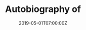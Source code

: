 ---
_schema: default
seo:
  meta_description:
  meta_title: Autobiography of a Contact Sport
title: Autobiography of
collection_meta: 'a Contact Sport '
collection_meta_2: '2016'
collection_description: >-
  This personal project explores my nostalgia and love for the game that shaped
  me. This work puts you on the sideline, in the helmet, and in the bleachers
  with the joy and heartache that characterizes the sport. Don’t consider this a
  eulogy. This is a celebration.


  Winner of the *American Photography Annual 34* and featured by *Buzzfeed* and
  *The Guardian.*
collection_description_alignment: center
slug: autobiography-contact-sport
collection_blocks:
  - _bookshop_name: collections/media-row-start
    row_alignment: between
  - _bookshop_name: collections/media-element
    image: https://d1sf55qlb7p6hz.cloudfront.net/auto_recolor-1.jpg
    width: '60'
    margin_y: '100'
    margin_left: '20'
    margin_right: '0'
    align_y: center
    color: '#0b0b09'
    caption:
  - _bookshop_name: collections/media-row
    row_alignment: between
  - _bookshop_name: collections/media-element
    image: https://d1sf55qlb7p6hz.cloudfront.net/auto_recolor-3.jpg
    width: '40'
    margin_y: '100'
    margin_left: '5'
    margin_right: '0'
    align_y: center
    color: '#d1d1d1'
    caption:
  - _bookshop_name: collections/media-element
    image: https://d1sf55qlb7p6hz.cloudfront.net/auto-text-1-1.jpg
    width: '25'
    margin_y: '100'
    margin_left: '0'
    margin_right: '25'
    align_y: center
    color: '#ffffff'
    caption: ''
  - _bookshop_name: collections/media-row
    row_alignment: between
  - _bookshop_name: collections/media-element
    image: https://d1sf55qlb7p6hz.cloudfront.net/auto_recolor-4.jpg
    width: '50'
    margin_y: '100'
    margin_left: '35'
    margin_right: '0'
    align_y: center
    color: '#747474'
    caption:
  - _bookshop_name: collections/media-row
    row_alignment: between
  - _bookshop_name: collections/media-element
    image: https://d1sf55qlb7p6hz.cloudfront.net/auto_recolor-5.jpg
    width: '40'
    margin_y: '100'
    margin_left: '10'
    margin_right: '0'
    align_y: start
    color: '#e4dedc'
    caption: ''
  - _bookshop_name: collections/media-element
    image: https://d1sf55qlb7p6hz.cloudfront.net/auto_recolor-6.jpg
    width: '33'
    margin_y: '300'
    margin_left: '0'
    margin_right: '5'
    align_y: center
    color: '#c0c0c0'
    caption:
  - _bookshop_name: collections/media-row
    row_alignment: between
  - _bookshop_name: collections/media-element
    image: https://d1sf55qlb7p6hz.cloudfront.net/auto_recolor-7.jpg
    width: '50'
    margin_y: '100'
    margin_left: '25'
    margin_right: '0'
    align_y: center
    color: '#010101'
    caption:
  - _bookshop_name: collections/media-row
    row_alignment: between
  - _bookshop_name: collections/media-element
    image: https://d1sf55qlb7p6hz.cloudfront.net/auto_recolor-8.jpg
    width: '60'
    margin_y: '100'
    margin_left: '5'
    margin_right: '0'
    align_y: center
    color: '#7f7f7f'
    caption:
  - _bookshop_name: collections/media-row
    row_alignment: between
  - _bookshop_name: collections/media-element
    image: https://d1sf55qlb7p6hz.cloudfront.net/auto-text-2.jpg
    width: '25'
    margin_y: '200'
    margin_left: '10'
    margin_right: '0'
    align_y: start
    color: '#ffffff'
    caption: ''
  - _bookshop_name: collections/media-element
    image: https://d1sf55qlb7p6hz.cloudfront.net/auto_recolor-10.jpg
    width: '50'
    margin_y: '100'
    margin_left: '0'
    margin_right: '5'
    align_y: center
    color: '#e9e9e9'
    caption:
  - _bookshop_name: collections/media-row
    row_alignment: between
  - _bookshop_name: collections/media-element
    image: https://d1sf55qlb7p6hz.cloudfront.net/auto_recolor-11.jpg
    width: '33'
    margin_y: '100'
    margin_left: '35'
    margin_right: '5'
    align_y: center
    color: '#f3f2f0'
    caption:
  - _bookshop_name: collections/media-row
    row_alignment: between
  - _bookshop_name: collections/media-element
    image: https://d1sf55qlb7p6hz.cloudfront.net/auto_recolor-12.jpg
    width: '33'
    margin_y: '100'
    margin_left: '15'
    margin_right: '0'
    align_y: center
    color: '#d0d0d0'
    caption:
  - _bookshop_name: collections/media-row
    row_alignment: between
  - _bookshop_name: collections/media-element
    image: https://d1sf55qlb7p6hz.cloudfront.net/auto_recolor-13.jpg
    width: '33'
    margin_y: '100'
    margin_left: '10'
    margin_right: '0'
    align_y: start
    color: '#d3d3d3'
    caption: ''
  - _bookshop_name: collections/media-element
    image: https://d1sf55qlb7p6hz.cloudfront.net/auto_recolor-14.jpg
    width: '40'
    margin_y: '300'
    margin_left: '0'
    margin_right: '10'
    align_y: center
    color: '#b1b1b1'
    caption:
  - _bookshop_name: collections/media-row
    row_alignment: between
  - _bookshop_name: collections/media-element
    image: https://d1sf55qlb7p6hz.cloudfront.net/auto_recolor-15.jpg
    width: '50'
    margin_y: '100'
    margin_left: '5'
    margin_right: '0'
    align_y: center
    color: '#c4c4c4'
    caption:
  - _bookshop_name: collections/media-element
    image: https://d1sf55qlb7p6hz.cloudfront.net/autobiography-16.jpg
    width: '25'
    margin_y: '150'
    margin_left: '0'
    margin_right: '15'
    align_y: center
    color: '#ffffff'
    caption: ''
  - _bookshop_name: collections/media-row
    row_alignment: between
  - _bookshop_name: collections/media-element
    image: https://d1sf55qlb7p6hz.cloudfront.net/auto_recolor-17.jpg
    width: '60'
    margin_y: '100'
    margin_left: '25'
    margin_right: '0'
    align_y: center
    color: '#a5a5a5'
    caption:
  - _bookshop_name: collections/media-row
    row_alignment: between
  - _bookshop_name: collections/media-element
    image: https://d1sf55qlb7p6hz.cloudfront.net/auto_recolor-18.jpg
    width: '33'
    margin_y: '100'
    margin_left: '5'
    margin_right: '0'
    align_y: start
    color: '#cccccc'
    caption: ''
  - _bookshop_name: collections/media-element
    image: https://d1sf55qlb7p6hz.cloudfront.net/auto_recolor-19.jpg
    width: '50'
    margin_y: '300'
    margin_left: '0'
    margin_right: '5'
    align_y: center
    color: '#fcfafb'
    caption: ''
  - _bookshop_name: collections/media-row
    row_alignment: between
  - _bookshop_name: collections/media-element
    image: https://d1sf55qlb7p6hz.cloudfront.net/auto_recolor-20.jpg
    width: '50'
    margin_y: '100'
    margin_left: '20'
    margin_right: '0'
    align_y: center
    color: '#e6e6e6'
    caption:
  - _bookshop_name: collections/media-row
    row_alignment: between
  - _bookshop_name: collections/media-element
    image: https://d1sf55qlb7p6hz.cloudfront.net/auto_recolor-21.jpg
    width: '40'
    margin_y: '100'
    margin_left: '0'
    margin_right: '0'
    align_y: center
    color: '#2d2d2d'
    caption:
  - _bookshop_name: collections/media-element
    image: https://d1sf55qlb7p6hz.cloudfront.net/autobiography-22.jpg
    width: '25'
    margin_y: '100'
    margin_left: '0'
    margin_right: '25'
    align_y: center
    color: '#ffffff'
    caption: ''
  - _bookshop_name: collections/media-row
    row_alignment: between
  - _bookshop_name: collections/media-element
    image: https://d1sf55qlb7p6hz.cloudfront.net/auto_recolor-23.jpg
    width: '60'
    margin_y: '100'
    margin_left: '35'
    margin_right: '0'
    align_y: center
    color: '#ffe1d7'
    caption: ''
  - _bookshop_name: collections/media-row
    row_alignment: between
  - _bookshop_name: collections/media-element
    image: https://d1sf55qlb7p6hz.cloudfront.net/auto_recolor-24.jpg
    width: '50'
    margin_y: '100'
    margin_left: '5'
    margin_right: '0'
    align_y: start
    color: '#d5dae0'
    caption: ''
  - _bookshop_name: collections/media-element
    image: https://d1sf55qlb7p6hz.cloudfront.net/auto_recolor-25.jpg
    width: '25'
    margin_y: '700'
    margin_left: '0'
    margin_right: '10'
    align_y: center
    color: '#f0f0f0'
    caption: ''
  - _bookshop_name: collections/media-row
    row_alignment: between
  - _bookshop_name: collections/media-element
    image: https://d1sf55qlb7p6hz.cloudfront.net/auto_recolor-26.jpg
    width: '40'
    margin_y: '200'
    margin_left: '15'
    margin_right: '0'
    align_y: start
    color: '#0f0f0f'
    caption: ''
  - _bookshop_name: collections/media-element
    image: https://d1sf55qlb7p6hz.cloudfront.net/autobiography-27.jpg
    width: '25'
    margin_y: '50'
    margin_left: '0'
    margin_right: '15'
    align_y: start
    color: '#ffffff'
    caption: ''
  - _bookshop_name: collections/media-row
    row_alignment: between
  - _bookshop_name: collections/media-element
    image: https://d1sf55qlb7p6hz.cloudfront.net/auto_recolor-28.jpg
    width: '33'
    margin_y: '100'
    margin_left: '5'
    margin_right: '0'
    align_y: start
    color: '#d2d2d2'
    caption: ''
  - _bookshop_name: collections/media-element
    image: https://d1sf55qlb7p6hz.cloudfront.net/auto_recolor-29.jpg
    width: '50'
    margin_y: '400'
    margin_left: '0'
    margin_right: '0'
    align_y: center
    color: '#f0ecdd'
    caption:
  - _bookshop_name: collections/media-row
    row_alignment: between
  - _bookshop_name: collections/media-element
    image: https://d1sf55qlb7p6hz.cloudfront.net/auto_recolor-31.jpg
    width: '50'
    margin_y: '600'
    margin_left: '5'
    margin_right: '0'
    align_y: start
    color: '#c5c5c5'
    caption: ''
  - _bookshop_name: collections/media-element
    image: https://d1sf55qlb7p6hz.cloudfront.net/auto_recolor-30.jpg
    width: '30'
    margin_y: '100'
    margin_left: '0'
    margin_right: '5'
    align_y: start
    color: '#aaaaaa'
    caption: ''
  - _bookshop_name: collections/media-row
    row_alignment: between
  - _bookshop_name: collections/media-element
    image: https://d1sf55qlb7p6hz.cloudfront.net/auto_recolor-32.jpg
    width: '60'
    margin_y: '100'
    margin_left: '15'
    margin_right: '0'
    align_y: center
    color: '#020202'
    caption:
  - _bookshop_name: collections/media-row
    row_alignment: between
  - _bookshop_name: collections/media-element
    image: https://d1sf55qlb7p6hz.cloudfront.net/autobiography-33.jpg
    width: '25'
    margin_y: '150'
    margin_left: '15'
    margin_right: '0'
    align_y: center
    color: '#ffffff'
    caption: ''
  - _bookshop_name: collections/media-element
    image: https://d1sf55qlb7p6hz.cloudfront.net/auto_recolor-34.jpg
    width: '50'
    margin_y: '100'
    margin_left: '0'
    margin_right: '0'
    align_y: center
    color: '#bfbfbf'
    caption:
  - _bookshop_name: collections/media-row
    row_alignment: between
  - _bookshop_name: collections/media-element
    image: https://d1sf55qlb7p6hz.cloudfront.net/auto_recolor-35.jpg
    width: '50'
    margin_y: '100'
    margin_left: '25'
    margin_right: '0'
    align_y: center
    color: '#eadfd5'
    caption:
  - _bookshop_name: collections/media-row
    row_alignment: between
  - _bookshop_name: collections/media-element
    image: https://d1sf55qlb7p6hz.cloudfront.net/auto_recolor-36.jpg
    width: '40'
    margin_y: '100'
    margin_left: '5'
    margin_right: '0'
    align_y: center
    color: '#edebe9'
    caption:
  - _bookshop_name: collections/media-element
    image: https://d1sf55qlb7p6hz.cloudfront.net/autobiography-37.jpg
    width: '25'
    margin_y: '200'
    margin_left: '0'
    margin_right: '25'
    align_y: start
    color: '#ffffff'
    caption: ''
  - _bookshop_name: collections/media-row
    row_alignment: between
  - _bookshop_name: collections/media-element
    image: https://d1sf55qlb7p6hz.cloudfront.net/auto_recolor-38.jpg
    width: '50'
    margin_y: '100'
    margin_left: '40'
    margin_right: '5'
    align_y: center
    color: '#eaf1ca'
    caption:
  - _bookshop_name: collections/media-row
    row_alignment: between
  - _bookshop_name: collections/media-element
    image: https://d1sf55qlb7p6hz.cloudfront.net/auto_recolor-39.jpg
    width: '60'
    margin_y: '100'
    margin_left: '20'
    margin_right: '0'
    align_y: center
    color: '#feecb4'
    caption:
  - _bookshop_name: collections/media-row
    row_alignment: between
  - _bookshop_name: collections/media-element
    image: https://d1sf55qlb7p6hz.cloudfront.net/auto_recolor-40.jpg
    width: '33'
    margin_y: '100'
    margin_left: '5'
    margin_right: '0'
    align_y: center
    color: '#fcfbf9'
    caption:
  - _bookshop_name: collections/media-element
    image: https://d1sf55qlb7p6hz.cloudfront.net/autobiography-41.jpg
    width: '25'
    margin_y: '100'
    margin_left: '0'
    margin_right: '25'
    align_y: center
    color: '#ffffff'
    caption: ''
  - _bookshop_name: collections/media-row
    row_alignment: between
  - _bookshop_name: collections/media-element
    image: https://d1sf55qlb7p6hz.cloudfront.net/auto_recolor-42.jpg
    width: '50'
    margin_y: '100'
    margin_left: '20'
    margin_right: '0'
    align_y: center
    color: '#0a0a0a'
    caption:
  - _bookshop_name: collections/media-row
    row_alignment: between
  - _bookshop_name: collections/media-element
    image: https://d1sf55qlb7p6hz.cloudfront.net/auto_recolor-43.jpg
    width: '33'
    margin_y: '400'
    margin_left: '10'
    margin_right: '0'
    align_y: center
    color: '#ede4e6'
    caption:
  - _bookshop_name: collections/media-element
    image: https://d1sf55qlb7p6hz.cloudfront.net/autobiography-44.jpg
    width: '40'
    margin_y: '100'
    margin_left: '0'
    margin_right: '5'
    align_y: start
    color: '#ababab'
    caption: ''
  - _bookshop_name: collections/media-row
    row_alignment: between
  - _bookshop_name: collections/media-element
    image: https://d1sf55qlb7p6hz.cloudfront.net/autobiography-45.jpg
    width: '40'
    margin_y: '100'
    margin_left: '25'
    margin_right: '0'
    align_y: center
    color: '#4F4F4F'
    caption:
  - _bookshop_name: collections/media-row
    row_alignment: between
  - _bookshop_name: collections/media-element
    image: https://d1sf55qlb7p6hz.cloudfront.net/autobiography-46.jpg
    width: '40'
    margin_y: '100'
    margin_left: '55'
    margin_right: '0'
    align_y: center
    color: '#0B0B0B'
    caption:
  - _bookshop_name: collections/media-row
    row_alignment: between
  - _bookshop_name: collections/media-element
    image: https://d1sf55qlb7p6hz.cloudfront.net/autobiography-47.jpg
    width: '60'
    margin_y: '100'
    margin_left: '20'
    margin_right: '0'
    align_y: center
    color: '#9F9F9F'
    caption:
  - _bookshop_name: collections/media-row-end
collection_cover: https://d1sf55qlb7p6hz.cloudfront.net/auto_recolor-3.jpg
collection_cover_mobile: https://d1sf55qlb7p6hz.cloudfront.net/verticalcovers-7.jpg
collection_filter: Personal
collection_category:
  - Award Winning
  - Kids
  - Black and White
  - Lifestyle
  - Color
  - Reportage
  - Portraits
  - Environments
  - Sports + Athletes
date: 2019-05-01T07:00:00Z
theme_color: '#cad39c'
theme_color_all_works: '#a7e05c'
logo: https://d1sf55qlb7p6hz.cloudfront.net/logo-adidas-8.png
cover_image: https://d1sf55qlb7p6hz.cloudfront.net/social-1.jpg
collection_preview:
  - https://d1sf55qlb7p6hz.cloudfront.net/auto_recolor-23.jpg
  - https://d1sf55qlb7p6hz.cloudfront.net/auto_recolor-24.jpg
  - https://d1sf55qlb7p6hz.cloudfront.net/auto_recolor-3.jpg
  - https://d1sf55qlb7p6hz.cloudfront.net/auto-cover-4.jpg
collection_content: >-
  0: The number of times I regret playing high school football.


  1: The number of points Sunnyslope High School lost by to keep them from
  playing in the division III Arizona High School Championship.


  2: The approximate number of high school football players who die every year
  from concussions.


  3: The number of years I started varsity football in Missouri.


  68: Varsity jersey number.


  81: Junior Varsity jersey number.


  100: The percent chance my unborn son will not play the game that I miss; the
  game that I love; the game that made me.


  I grew up in Missouri and I was an art-jock. I felt like I was unique—maybe I
  was—who knows. I received a handful of scholarships, which I considered, but I
  opted for pursuing my passion for art and photography. I love being a
  photographer. I still suffer from the effects of playing the game. Some
  include coping with depression and general panic disorder (my doctor now
  thinks these are related to my playing days) chronic back and knee pain, two
  torn thumbs, two torn hamstrings, two shoulder surgeries and a hip surgery. I
  would never say the pain outweighs the power. The game gave me an
  understanding of power and restraint.


  Over time, I have become more and more leery of passing on my playing legacy,
  my family’s football heirloom (my grandfather, father, and both my brothers
  played.) Living with my own physical and mental ailments combined with our
  better understanding of CTE, if I were ever to have a son, I now think that my
  family's football heirloom ends with me.


  As a farewell, I chose to document the Phoenix based Sunny Slope football
  program. They are the Sunny Slope Vikings. I was a Parkview Viking. Both
  mascots depicted with the familiar horns flanking our helmets. We share the
  same school colors and are nearly identical in socio economic complexion. It
  was a perfect fit and the closest thing to being home without actually going
  home.


  There’s a violent beauty at the heart of the sport. These boys wear a costume
  of manhood, disguised by their strength, speed, and violence which only lasts
  so long when their childlike joy and rage comes to the surface.


  In New Orleans they have big bands at funerals and in football marching bands
  announce the euphoria and pain. I imagine football like that: an end, a
  beginning, and a celebration all wrapped up in the light of my nostalgia.
  Don’t consider this a eulogy. This is a celebration.


  Typography treatment by Patricia Pruiss of Sunday Afternoon and interview
  excerpts from Ian Reed, the Arizona defensive player of the year.
collection_awards:
  - content: >-
      <p><strong>2018</strong><br /><em>AP 34: American Photography Annual
      34</em><br />Best Personal Work Series</p>
collection_press:
  - content: >-
      <p><a
      href="https://www.buzzfeednews.com/article/gabrielsanchez/football-highschool-nfl-season-america-sports-players-team"><em>Buzzfeed</em></a></p>
  - content: >-
      <a
      href="https://www.theguardian.com/artanddesign/2018/sep/19/jesse-rieser-best-photograph-school-football-farewell-phoenix-arizona"><em>The
      Gaurdian</em></a>
  - content: <em>Nacione</em>
collection_exhibition:
collection_overview: false
collection_grid: false
collection_archive: false
collection_hidden: false
hide_footer: false
navigation_theme: white
px_extra: true
row_alignment:
---